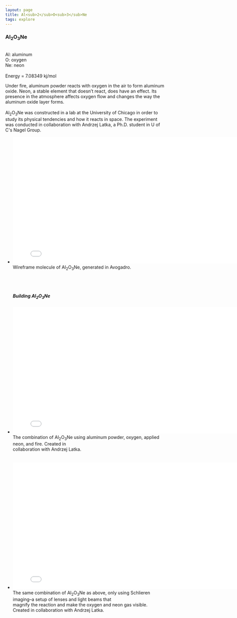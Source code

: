 ```yaml
---
layout: page
title: Al<sub>2</sub>O<sub>3</sub>Ne
tags: explore
---
```


<h3 class="pageheader">
Al<sub>2</sub>O<sub>3</sub>Ne
</h3>
<div class="row">
	<div class="grid-third">
<p class="pagecontent"> 
<br>
Al: aluminum
<br>
O: oxygen
<br>
Ne: neon
<br>
<br>
Energy = 7.08349 kj/mol
</p>
</div>
<div class="grid-two-thirds">
<p class="pagecontent"> 
Under fire, aluminum powder reacts with oxygen in the air to form aluminum oxide. Neon, a stable element that doesn’t react, does have an effect. Its presence in the atmosphere affects oxygen flow and changes the way the aluminum oxide layer forms.
<br>
<br>
Al<sub>2</sub>O<sub>3</sub>Ne
was constructed in a lab at the University of Chicago in order to study its physical tendencies and how it reacts in space. The experiment was conducted in collaboration with Andrzej Latka, a Ph.D. student in U of C's Nagel Group.
</p>
</div>
</div>

<div class="row">
	<div class="grid-three-fourths float-center">
<ul class="list-unstyled">
	<li><iframe src="//player.vimeo.com/video/100712142?title=0&amp;byline=0&amp;portrait=0&amp;autoplay=1&amp;loop=1" width="800" height="400" frameborder="0"> </iframe><br>Wireframe molecule of  
Al<sub>2</sub>O<sub>3</sub>Ne, generated in Avogadro. 
</li>
<br>
<br>
<br>
<h5>Building Al<sub>2</sub>O<sub>3</sub>Ne
</h5>
<li><iframe src="//player.vimeo.com/video/90777885?title=0&amp;byline=0&amp;portrait=0" width="800" height="400" frameborder="0"> </iframe> <br>The combination of Al<sub>2</sub>O<sub>3</sub>Ne using aluminum powder, oxygen, applied neon, and fire. Created in <br> collaboration with Andrzej Latka. </li>
<br>
<br>

<li><iframe src="//player.vimeo.com/video/94027010
?title=0&amp;byline=0&amp;portrait=0" width="800" height="400" frameborder="0"> </iframe> <br>The same combination of Al<sub>2</sub>O<sub>3</sub>Ne
as above, only using Schlieren imaging–a setup of lenses and light beams that <br> magnify the reaction and make the oxygen and neon gas visible. Created in collaboration with Andrzej Latka.</li>
</ul>
</div>
</div>



